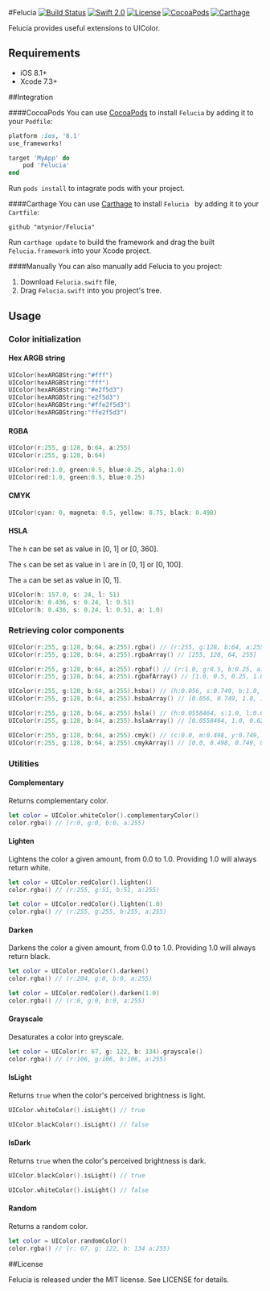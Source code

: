 #Felucia  [![Build Status](https://travis-ci.org/mtynior/Felucia.svg?branch=master)](https://travis-ci.org/mtynior/Felucia) [![Swift 2.0](https://img.shields.io/badge/language-Swift-orange.svg?style=flat)](https://developer.apple.com/swift/) [![License](https://img.shields.io/badge/license-MIT-blue.svg)](https://github.com/mtynior/Felucia/blob/master/LICENSE.md) [![CocoaPods](https://img.shields.io/cocoapods/v/Felucia.svg)](https://cocoapods.org/pods/Felucia)  [![Carthage](https://img.shields.io/badge/Carthage-compatible-4BC51D.svg?style=flat)](https://github.com/Carthage/Carthage)

Felucia provides useful extensions to UIColor.

## Requirements

- iOS 8.1+
- Xcode 7.3+

##Integration

####CocoaPods
You can use [CocoaPods](http://cocoapods.org/) to install `Felucia` by adding it to your `Podfile`:

```ruby
platform :ios, '8.1'
use_frameworks!

target 'MyApp' do
	pod 'Felucia'
end
```
Run `pods install` to intagrate pods with your project.

####Carthage
You can use [Carthage](https://github.com/Carthage/Carthage) to install `Felucia ` by adding it to your `Cartfile`:

```
github "mtynior/Felucia"

```
Run `carthage update` to build the framework and drag the built `Felucia.framework` into your Xcode project.

####Manually
You can also manually add Felucia to you project:

1. Download `Felucia.swift` file,
2. Drag `Felucia.swift` into you project's tree.

## Usage

### Color initialization

#### Hex ARGB string

```swift
UIColor(hexARGBString:"#fff")
UIColor(hexARGBString:"fff")
UIColor(hexARGBString:"#e2f5d3")
UIColor(hexARGBString:"e2f5d3")
UIColor(hexARGBString:"#ffe2f5d3")
UIColor(hexARGBString:"ffe2f5d3")
``` 

#### RGBA 

```swift
UIColor(r:255, g:128, b:64, a:255)
UIColor(r:255, g:128, b:64)

UIColor(red:1.0, green:0.5, blue:0.25, alpha:1.0)
UIColor(red:1.0, green:0.5, blue:0.25)
``` 

#### CMYK

```swift
UIColor(cyan: 0, magneta: 0.5, yellow: 0.75, black: 0.498)
``` 

#### HSLA 
The `h` can be set as value in [0, 1] or [0, 360].

The `s` can be set as value in `l` are in [0, 1] or [0, 100]. 

The `a` can be set as value in [0, 1].

```swift
UIColor(h: 157.0, s: 24, l: 51)
UIColor(h: 0.436, s: 0.24, l: 0.51)
UIColor(h: 0.436, s: 0.24, l: 0.51, a: 1.0)
``` 


### Retrieving color components

```swift
UIColor(r:255, g:128, b:64, a:255).rgba() // (r:255, g:128, b:64, a:255)
UIColor(r:255, g:128, b:64, a:255).rgbaArray() // [255, 128, 64, 255]

UIColor(r:255, g:128, b:64, a:255).rgbaf() // (r:1.0, g:0.5, b:0.25, a:1.0)
UIColor(r:255, g:128, b:64, a:255).rgbafArray() // [1.0, 0.5, 0.25, 1.0]

UIColor(r:255, g:128, b:64, a:255).hsba() // (h:0.056, s:0.749, b:1.0, a:1.0)
UIColor(r:255, g:128, b:64, a:255).hsbaArray() // [0.056, 0.749, 1.0, 1.0]

UIColor(r:255, g:128, b:64, a:255).hsla() // (h:0.0558464, s:1.0, l:0.62549, a:1.0)
UIColor(r:255, g:128, b:64, a:255).hslaArray() // [0.0558464, 1.0, 0.62549, a:1.0]

UIColor(r:255, g:128, b:64, a:255).cmyk() // (c:0.0, m:0.498, y:0.749, k:0.0)
UIColor(r:255, g:128, b:64, a:255).cmykArray() // [0.0, 0.498, 0.749, 0.0]
```

### Utilities

#### Complementary
Returns complementary color.

```swift
let color = UIColor.whiteColor().complementaryColor() 
color.rgba() // (r:0, g:0, b:0, a:255)
```

#### Lighten
Lightens the color a given amount, from 0.0 to 1.0. Providing 1.0 will always return white.

```swift
let color = UIColor.redColor().lighten()
color.rgba() // (r:255, g:51, b:51, a:255)
```

```swift
let color = UIColor.redColor().lighten(1.0)
color.rgba() // (r:255, g:255, b:255, a:255)
```

#### Darken
Darkens the color a given amount, from 0.0 to 1.0. Providing 1.0 will always return black.

```swift
let color = UIColor.redColor().darken()
color.rgba() // (r:204, g:0, b:0, a:255)
```
```swift
let color = UIColor.redColor().darken(1.0)
color.rgba() // (r:0, g:0, b:0, a:255)
```

#### Grayscale
Desaturates a color into greyscale.

```swift
let color = UIColor(r: 67, g: 122, b: 134).grayscale()
color.rgba() // (r:106, g:106, b:106, a:255)
```

#### IsLight
Returns `true` when the color's perceived brightness is light.

```swift
UIColor.whiteColor().isLight() // true

UIColor.blackColor().isLight() // false
```

#### IsDark
Returns `true` when the color's perceived brightness is dark.

```swift
UIColor.blackColor().isLight() // true

UIColor.whiteColor().isLight() // false
```

#### Random
Returns a random color.

```swift
let color = UIColor.randomColor()
color.rgba() // (r: 67, g: 122, b: 134 a:255)
```

##License

Felucia is released under the MIT license. See LICENSE for details.
